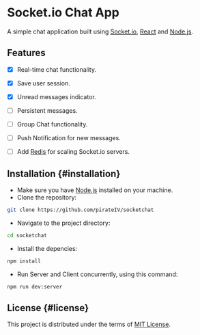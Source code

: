 # Socket.io Chat App

A simple chat application built using [Socket.io](https://socket.io), [React](https://react.dev) and [Node.js](https://nodejs.org).

## Features

- [x] Real-time chat functionality.
- [x] Save user session.
- [x] Unread messages indicator.

- [ ] Persistent messages.
- [ ] Group Chat functionality.
- [ ] Push Notification for new messages.
- [ ] Add [Redis](https://redis.io/) for scaling Socket.io servers.

## Installation {#installation}

- Make sure you have [Node.js](https://nodejs.org) installed on your machine.
- Clone the repository:

```bash
git clone https://github.com/pirateIV/socketchat
```

- Navigate to the project directory:

```bash
cd socketchat
```

- Install the depencies:

```bash
npm install
```

- Run Server and Client concurrently, using this command:

```bash
npm run dev:server
```

## License {#license}

This project is distributed under the terms of [MIT License](LICENSE).
